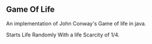 ## Game Of Life

An implementation of John Conway's Game of life in java.

Starts Life Randomly With a life Scarcity of 1/4.
